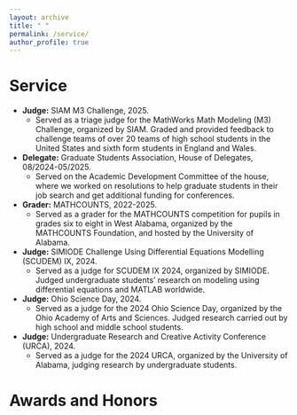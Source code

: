 ```yaml
---
layout: archive
title: " "
permalink: /service/
author_profile: true
---
```


Service
======
* **Judge:** SIAM M3 Challenge, 2025.
  * Served as a triage judge for the MathWorks Math Modeling (M3) Challenge, organized by SIAM. Graded and provided feedback to challenge teams of over 20 teams of high school students in the United States and sixth form students in England and Wales.
* **Delegate:** Graduate Students Association, House of Delegates, 08/2024-05/2025.
  * Served on the Academic Development Committee of the house, where we worked on resolutions to help graduate students in their job search and get additional funding for conferences.
* **Grader:** MATHCOUNTS, 2022-2025.
  * Served as a grader for the MATHCOUNTS competition for pupils in grades six to eight in West Alabama, organized by the MATHCOUNTS Foundation, and hosted by the University of Alabama.
* **Judge:** SIMIODE Challenge Using Differential Equations Modelling (SCUDEM) IX, 2024.
  * Served as a judge for SCUDEM IX 2024, organized by SIMIODE. Judged undergraduate students’ research on modeling using differential equations and MATLAB worldwide.
* **Judge:** Ohio Science Day, 2024.
  * Served as a judge for the 2024 Ohio Science Day, organized by the Ohio Academy of Arts and Sciences. Judged research carried out by high school and middle school students.
* **Judge:** Undergraduate Research and Creative Activity Conference (URCA), 2024.
  * Served as a judge for the 2024 URCA, organized by the University of Alabama, judging research by undergraduate students.
  
  
  
Awards and Honors
======
